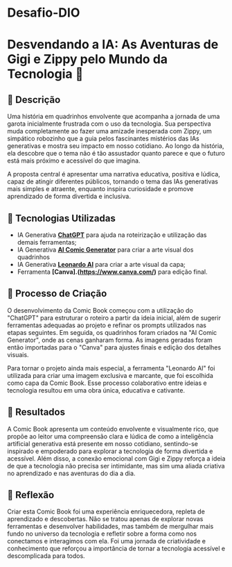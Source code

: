 # Desafio-DIO
# Desvendando a IA: As Aventuras de Gigi e Zippy pelo Mundo da Tecnologia 🤖

## 📒 Descrição
Uma história em quadrinhos envolvente que acompanha a jornada de uma garota inicialmente frustrada com o uso da tecnologia. Sua perspectiva muda completamente ao fazer uma amizade inesperada com Zippy, um simpático robozinho que a guia pelos fascinantes mistérios das IAs generativas e mostra seu impacto em nosso cotidiano. Ao longo da história, ela descobre que o tema não é tão assustador quanto parece e que o futuro está mais próximo e acessível do que imagina.

A proposta central é apresentar uma narrativa educativa, positiva e lúdica, capaz de atingir diferentes públicos, tornando o tema das IAs generativas mais simples e atraente, enquanto inspira curiosidade e promove aprendizado de forma divertida e inclusiva.

## 🤖 Tecnologias Utilizadas
- IA Generativa **[ChatGPT](https://chat.openai.com)** para ajuda na roteirização e utilização das demais ferramentas;
- IA Generativa **[AI Comic Generator](https://aicomicgenerator.net/)** para criar a arte visual dos quadrinhos 
- IA Generativa **[Leonardo AI](https://leonardo.ai)** para criar a arte visual da capa;
- Ferramenta **[Canva].(https://www.canva.com/)** para edição final.

## 🧐 Processo de Criação
O desenvolvimento da Comic Book começou com a utilização do "ChatGPT" para estruturar o roteiro a partir da ideia inicial, além de sugerir ferramentas adequadas ao projeto e refinar os prompts utilizados nas etapas seguintes. Em seguida, os quadrinhos foram criados na "AI Comic Generator", onde as cenas ganharam forma. As imagens geradas foram então importadas para o "Canva" para ajustes finais e edição dos detalhes visuais.

Para tornar o projeto ainda mais especial, a ferramenta "Leonardo AI" foi utilizada para criar uma imagem exclusiva e marcante, que foi escolhida como capa da Comic Book. Esse processo colaborativo entre ideias e tecnologia resultou em uma obra única, educativa e cativante.

## 🚀 Resultados
A Comic Book apresenta um conteúdo envolvente e visualmente rico, que propõe ao leitor uma compreensão clara e lúdica de como a inteligência artificial generativa está presente em nosso cotidiano, sentindo-se inspirado e empoderado para explorar a tecnologia de forma divertida e acessível. Além disso, a conexão emocional com Gigi e Zippy reforça a ideia de que a tecnologia não precisa ser intimidante, mas sim uma aliada criativa no aprendizado e nas aventuras do dia a dia.

## 💭 Reflexão
Criar esta Comic Book foi uma experiência enriquecedora, repleta de aprendizado e descobertas. Não se tratou apenas de explorar novas ferramentas e desenvolver habilidades, mas também de mergulhar mais fundo no universo da tecnologia e refletir sobre a forma como nos conectamos e interagimos com ela. Foi uma jornada de criatividade e conhecimento que reforçou a importância de tornar a tecnologia acessível e descomplicada para todos.
